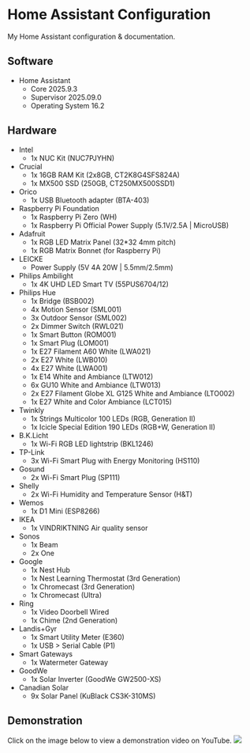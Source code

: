 # Home Assistant Configuration
My Home Assistant configuration & documentation.

## Software
- Home Assistant
    - Core 2025.9.3
    - Supervisor 2025.09.0
    - Operating System 16.2

## Hardware
- Intel
    - 1x NUC Kit (NUC7PJYHN)
- Crucial
    - 1x 16GB RAM Kit (2x8GB, CT2K8G4SFS824A)
    - 1x MX500 SSD (250GB, CT250MX500SSD1)
- Orico
    - 1x USB Bluetooth adapter (BTA-403)
- Raspberry Pi Foundation
    - 1x Raspberry Pi Zero (WH)
    - 1x Raspberry Pi Official Power Supply (5.1V/2.5A | MicroUSB)
- Adafruit
    - 1x RGB LED Matrix Panel (32*32 4mm pitch)
    - 1x RGB Matrix Bonnet (for Raspberry Pi)
- LEICKE
    - Power Supply (5V 4A 20W | 5.5mm/2.5mm)
- Philips Ambilight
    - 1x 4K UHD LED Smart TV (55PUS6704/12)
- Philips Hue
    - 1x Bridge (BSB002)
    - 4x Motion Sensor (SML001)
    - 3x Outdoor Sensor (SML002)
    - 2x Dimmer Switch (RWL021)
    - 1x Smart Button (ROM001)
    - 1x Smart Plug (LOM001)
    - 1x E27 Filament A60 White (LWA021)
    - 2x E27 White (LWB010)
    - 4x E27 White (LWA001)
    - 1x E14 White and Ambiance (LTW012)
    - 6x GU10 White and Ambiance (LTW013)
    - 2x E27 Filament Globe XL G125 White and Ambiance (LTO002)
    - 1x E27 White and Color Ambiance (LCT015)
- Twinkly
    - 1x Strings Multicolor 100 LEDs (RGB, Generation II)
    - 1x Icicle Special Edition 190 LEDs (RGB+W, Generation II)
- B.K.Licht
    - 1x Wi-Fi RGB LED lightstrip (BKL1246)
- TP-Link
    - 3x Wi-Fi Smart Plug with Energy Monitoring (HS110)
- Gosund
    - 2x Wi-Fi Smart Plug (SP111)
- Shelly
    - 2x Wi-Fi Humidity and Temperature Sensor (H&T)
- Wemos
    - 1x D1 Mini (ESP8266)
- IKEA
    - 1x VINDRIKTNING Air quality sensor
- Sonos
    - 1x Beam
    - 2x One
- Google
    - 1x Nest Hub
    - 1x Nest Learning Thermostat (3rd Generation)
    - 1x Chromecast (3rd Generation)
    - 1x Chromecast (Ultra)
- Ring
    - 1x Video Doorbell Wired
    - 1x Chime (2nd Generation)
- Landis+Gyr
    - 1x Smart Utility Meter (E360)
    - 1x USB > Serial Cable (P1)
- Smart Gateways
    - 1x Watermeter Gateway
- GoodWe 
    - 1x Solar Inverter (GoodWe GW2500-XS)
- Canadian Solar
    - 9x Solar Panel (KuBlack CS3K-310MS)

## Demonstration
Click on the image below to view a demonstration video on YouTube.
[![](http://img.youtube.com/vi/VtE0kFGLAp8/0.jpg)](http://www.youtube.com/watch?v=VtE0kFGLAp8 "View demonstration on YouTube")
